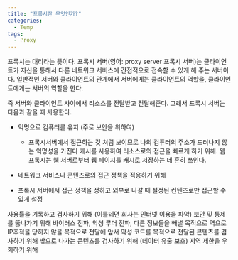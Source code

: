 ```yaml
---
title: "프록시란 무엇인가?"
categories:
  - Temp
tags:
  - Proxy
---
```

프록시는 대리라는 뜻이다.
프록시 서버(영어: proxy server 프록시 서버)는 클라이언트가 자신을 통해서 다른 네트워크 서비스에 간접적으로 접속할 수 있게 해 주는 서버이다. 일반적인 서버와 클라이언트의 관계에서 서버에게는 클라이언트의 역할을, 클라이언트에게는 서버의 역할을 한다.

즉 서버와 클라이언트 사이에서 리소스를 전달받고 전달해준다. 그래서 프록시 서버는 다음과 같을 때 사용한다.

- 익명으로 컴퓨터를 유지 (주로 보안을 위하여)
  - 프록시서버에서 접근하는 것 처럼 보이므로 나의 컴퓨터의 주소가 드러나지 않는 익명성을 가진다
캐시를 사용하여 리소스로의 접근을 빠르게 하기 위해. 웹 프록시는 웹 서버로부터 웹 페이지를 캐시로 저장하는 데 흔히 쓰인다.  


- 네트워크 서비스나 콘텐츠로의 접근 정책을 적용하기 위해
 - 프록시 서버에서 접근 정책을 정하고 외부로 나갈 때 설정된 컨텐츠로만 접근할 수 있게 설정

사용률을 기록하고 검사하기 위해 (이를테면 회사는 인터넷 이용을 파악)
보안 및 통제를 뚫나가기 위해
바이러스 전파, 악성 루머 전파, 다른 정보들을 빼낼 목적으로
역으로 IP추적을 당하지 않을 목적으로
전달에 앞서 악성 코드를 목적으로 전달된 콘텐츠를 검사하기 위해
밖으로 나가는 콘텐츠를 검사하기 위해 (데이터 유출 보호)
지역 제한을 우회하기 위해
